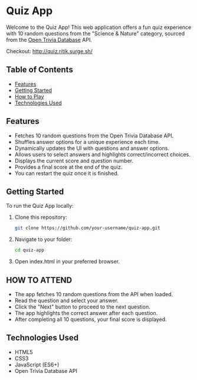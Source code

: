 # Quiz App

Welcome to the Quiz App! This web application offers a fun quiz experience with 10 random questions from the "Science & Nature" category, sourced from the [Open Trivia Database](https://opentdb.com/) API.

Checkout: http://quiz.ritik.surge.sh/

## Table of Contents

- [Features](#features)
- [Getting Started](#getting-started)
- [How to Play](#how-to-attend)
- [Technologies Used](#technologies-used)

## Features

- Fetches 10 random questions from the Open Trivia Database API.
- Shuffles answer options for a unique experience each time.
- Dynamically updates the UI with questions and answer options.
- Allows users to select answers and highlights correct/incorrect choices.
- Displays the current score and question number.
- Provides a final score at the end of the quiz.
- You can restart the quiz once it is finished.

## Getting Started

To run the Quiz App locally:

1. Clone this repository:
   ```bash
   git clone https://github.com/your-username/quiz-app.git

2. Navigate to your folder:
   ```bash
   cd quiz-app
3. Open index.html in your preferred browser.

## HOW TO ATTEND

- The app fetches 10 random questions from the API when loaded.
- Read the question and select your answer.
- Click the "Next" button to proceed to the next question.
- The app highlights the correct answer after each question.
- After completing all 10 questions, your final score is displayed.

## Technologies Used

- HTML5
- CSS3
- JavaScript (ES6+)
- Open Trivia Database API




